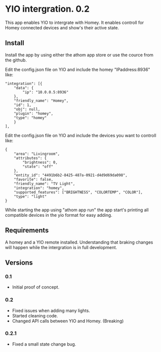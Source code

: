 # YIO intergration. 0.2

This app enables YIO to intergrate with Homey.
It enables controll for Homey connected devices and show's their active state.

## Install

Install the app by using either the athom app store or use the cource from the github.

Edit the config.json file on YIO and include the homey "IPaddress:8936" like:

```
"integration": [{
    "data": {
        "ip": "10.0.0.5:8936"
    },
    "friendly_name": "Homey",
    "id": 1,
    "obj": null,
    "plugin": "homey",
    "type": "homey"
    }
],
```

Edit the config.json file on YIO and include the devices you want to controll like:

```
{
    "area": "Livingroom",
    "attributes": {
        "brightness": 0,
        "state": "off"
    },
    "entity_id": "4491b6b2-8425-487a-0921-d4d9d69da098",
    "favorite": false,
    "friendly_name": "TV Light",
    "integration": "homey",
    "supported_features": ["BRIGHTNESS", "COLORTEMP", "COLOR"],
    "type": "light"
}
```

While starting the app using "athom app run" the app start's printing all compatible devices in the yio format for easy adding.

## Requirements

A homey and a YIO remote installed.
Understanding that braking changes will happen while the intergration is in full development.

## Versions

### 0.1

- Initial proof of concept.

### 0.2

- Fixed issues when adding many lights.
- Started cleaning code.
- Changed API calls between YIO and Homey. (Breaking)

### 0.2.1

- Fixed a small state change bug.
